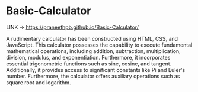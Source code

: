 # Basic-Calculator

LINK => https://praneethpb.github.io/Basic-Calculator/

A rudimentary calculator has been constructed using HTML, CSS, and JavaScript. This calculator possesses the capability to execute fundamental mathematical operations, including addition, subtraction, multiplication, division, modulus, and exponentiation. Furthermore, it incorporates essential trigonometric functions such as sine, cosine, and tangent. Additionally, it provides access to significant constants like Pi and Euler's number. Furthermore, the calculator offers auxiliary operations such as square root and logarithm.
